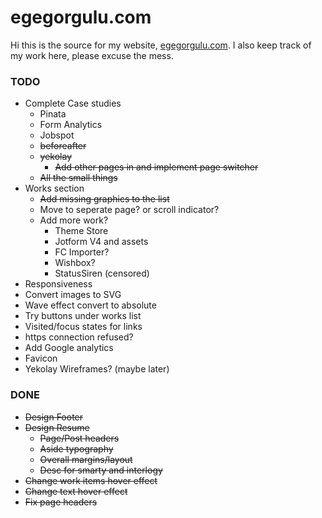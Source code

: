egegorgulu.com
==============
Hi this is the source for my website, [egegorgulu.com](www.egegorgulu.com). I also keep track of my work here, please excuse the mess.

### TODO
- Complete Case studies
	- Pinata
	- Form Analytics
	- Jobspot
	- ~~beforeafter~~
	- ~~yekolay~~
		- ~~Add other pages in and implement page switcher~~
	- ~~All the small things~~
- Works section 
	- ~~Add missing graphics to the list~~
	- Move to seperate page? or scroll indicator?
	- Add more work?
		- Theme Store
		- Jotform V4 and assets
		- FC Importer?
		- Wishbox?
		- StatusSiren (censored)
- Responsiveness
- Convert images to SVG
- Wave effect convert to absolute
- Try buttons under works list
- Visited/focus states for links
- https connection refused?
- Add Google analytics
- Favicon
- Yekolay Wireframes? (maybe later)

### DONE
- ~~Design Footer~~
- ~~Design Resume~~
	- ~~Page/Post headers~~
	- ~~Aside typography~~
	- ~~Overall margins/layout~~
	- ~~Desc for smarty and interlogy~~
- ~~Change work items hover effect~~
- ~~Change text hover effect~~
- ~~Fix page headers~~